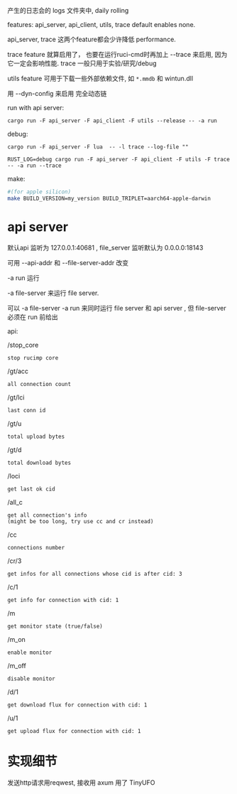 
产生的日志会的 logs 文件夹中, daily rolling

features: api_server, api_client, utils, trace
default enables none.

api_server, trace 这两个feature都会少许降低 performance. 

trace feature 就算启用了，
也要在运行ruci-cmd时再加上 --trace 来启用, 因为它一定会影响性能. trace 一般只用于实验/研究/debug

utils feature 可用于下载一些外部依赖文件, 如 `*.mmdb` 和 wintun.dll

用 --dyn-config 来启用 完全动态链

run with api server:

```
cargo run -F api_server -F api_client -F utils --release -- -a run

```

debug:
```
cargo run -F api_server -F lua  -- -l trace --log-file ""

RUST_LOG=debug cargo run -F api_server -F api_client -F utils -F trace -- -a run --trace

```

make:

```sh
#(for apple silicon)
make BUILD_VERSION=my_version BUILD_TRIPLET=aarch64-apple-darwin
```

# api server

默认api 监听为 127.0.0.1:40681 , file_server 监听默认为 0.0.0.0:18143

可用 --api-addr 和 --file-server-addr 改变

-a run 运行

-a file-server 来运行 file server. 

可以 -a file-server -a run 来同时运行 file server 和 api server , 但 file-server 必须在 run 前给出

api:

/stop_core

    stop rucimp core

/gt/acc

    all connection count

/gt/lci

    last conn id

/gt/u

    total upload bytes

/gt/d

    total download bytes

/loci

    get last ok cid

/all_c

    get all connection's info
    (might be too long, try use cc and cr instead)

/cc

    connections number

/cr/3

    get infos for all connections whose cid is after cid: 3

/c/1

    get info for connection with cid: 1

/m
    
    get monitor state (true/false)

/m_on
    
    enable monitor

/m_off
    
    disable monitor

/d/1
    
    get download flux for connection with cid: 1

/u/1
    
    get upload flux for connection with cid: 1


# 实现细节

发送http请求用reqwest, 接收用 axum
用了 TinyUFO